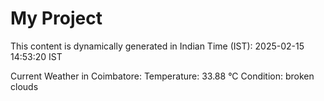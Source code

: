 # My Project

This content is dynamically generated in Indian Time (IST): 2025-02-15 14:53:20 IST


Current Weather in Coimbatore:
Temperature: 33.88 °C
Condition: broken clouds

